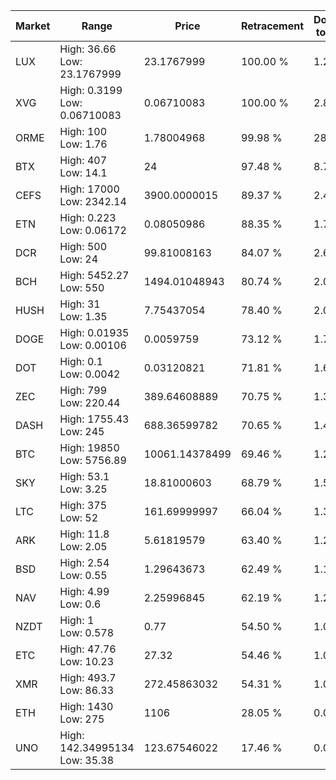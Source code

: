 | Market | Range | Price| Retracement | Doubles to 50% |
| --- | --- | --- | --- | --- |
| LUX | High: 36.66<br />Low: 23.1767999 | 23.1767999 | 100.00 % | 1.29 |
| XVG | High: 0.3199<br />Low: 0.06710083 | 0.06710083 | 100.00 % | 2.88 |
| ORME | High: 100<br />Low: 1.76 | 1.78004968 | 99.98 % | 28.58 |
| BTX | High: 407<br />Low: 14.1 | 24 | 97.48 % | 8.77 |
| CEFS | High: 17000<br />Low: 2342.14 | 3900.0000015 | 89.37 % | 2.48 |
| ETN | High: 0.223<br />Low: 0.06172 | 0.08050986 | 88.35 % | 1.77 |
| DCR | High: 500<br />Low: 24 | 99.81008163 | 84.07 % | 2.62 |
| BCH | High: 5452.27<br />Low: 550 | 1494.01048943 | 80.74 % | 2.01 |
| HUSH | High: 31<br />Low: 1.35 | 7.75437054 | 78.40 % | 2.09 |
| DOGE | High: 0.01935<br />Low: 0.00106 | 0.0059759 | 73.12 % | 1.71 |
| DOT | High: 0.1<br />Low: 0.0042 | 0.03120821 | 71.81 % | 1.67 |
| ZEC | High: 799<br />Low: 220.44 | 389.64608889 | 70.75 % | 1.31 |
| DASH | High: 1755.43<br />Low: 245 | 688.36599782 | 70.65 % | 1.45 |
| BTC | High: 19850<br />Low: 5756.89 | 10061.14378499 | 69.46 % | 1.27 |
| SKY | High: 53.1<br />Low: 3.25 | 18.81000603 | 68.79 % | 1.50 |
| LTC | High: 375<br />Low: 52 | 161.69999997 | 66.04 % | 1.32 |
| ARK | High: 11.8<br />Low: 2.05 | 5.61819579 | 63.40 % | 1.23 |
| BSD | High: 2.54<br />Low: 0.55 | 1.29643673 | 62.49 % | 1.19 |
| NAV | High: 4.99<br />Low: 0.6 | 2.25996845 | 62.19 % | 1.24 |
| NZDT | High: 1<br />Low: 0.578 | 0.77 | 54.50 % | 1.02 |
| ETC | High: 47.76<br />Low: 10.23 | 27.32 | 54.46 % | 1.06 |
| XMR | High: 493.7<br />Low: 86.33 | 272.45863032 | 54.31 % | 1.06 |
| ETH | High: 1430<br />Low: 275 | 1106 | 28.05 % | 0.00 |
| UNO | High: 142.34995134<br />Low: 35.38 | 123.67546022 | 17.46 % | 0.00 |
